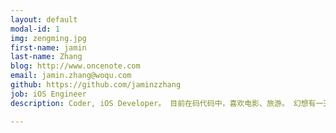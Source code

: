 ```yaml
---
layout: default
modal-id: 1
img: zengming.jpg
first-name: jamin
last-name: Zhang
blog: http://www.oncenote.com
email: jamin.zhang@woqu.com
github: https://github.com/jaminzzhang
job: iOS Engineer
description: Coder, iOS Developer。 目前在码代码中，喜欢电影、旅游。 幻想有一天能环游世界。

---
```

